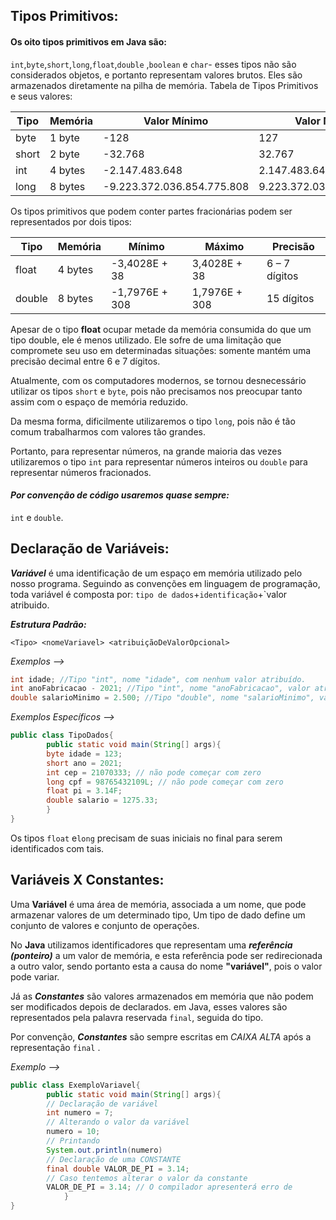 ## Tipos Primitivos:
#### Os oito tipos primitivos em Java são:
`int`,`byte`,`short`,`long`,`float`,`double` ,`boolean` e `char`- esses tipos não são
considerados objetos, e portanto representam valores brutos.
Eles são armazenados diretamente na pilha de memória.
Tabela de Tipos Primitivos e seus valores:

| Tipo  | Memória | Valor Mínimo               | Valor Máximo              |
| ----- | ------- | -------------------------- | ------------------------- |
| byte  | 1 byte  | -128                       | 127                       |
| short | 2 byte  | -32.768                    | 32.767                    |
| int   | 4 bytes | -2.147.483.648             | 2.147.483.647             |
| long  | 8 bytes | -9.223.372.036.854.775.808 | 9.223.372.036.854.775.807 |

Os tipos primitivos que podem conter partes fracionárias podem ser representados por dois tipos:

|Tipo|Memória|Mínimo|Máximo|Precisão|
|---|---|---|---|---|
|float|4 bytes|-3,4028E + 38|3,4028E + 38|6 – 7 dígitos|
|double|8 bytes|-1,7976E + 308|1,7976E + 308|15 dígitos|

Apesar de o tipo **float** ocupar metade da memória consumida do que um tipo double, ele é menos utilizado. Ele sofre de uma limitação que compromete seu uso em determinadas situações: somente mantém uma precisão decimal entre 6 e 7 dígitos.

Atualmente, com os computadores modernos, se tornou desnecessário utilizar os tipos `short` e `byte`, pois não precisamos nos preocupar tanto assim com o espaço de memória reduzido.

Da mesma forma, dificilmente utilizaremos o tipo `long`, pois não é tão comum trabalharmos com valores tão grandes.

Portanto, para representar números, na grande maioria das vezes utilizaremos o tipo `int` para representar números inteiros ou `double` para representar números fracionados.

#### *Por convenção de código usaremos quase sempre:*
 `int` e `double`.

## Declaração de Variáveis:

***Variável*** é uma identificação de um espaço em memória utilizado pelo nosso programa.
Seguindo as convenções em linguagem de programação, toda variável é composta por: `tipo de dados`+`identificação`+`valor atribuido.

***Estrutura Padrão:***

``<Tipo> <nomeVariavel> <atribuiçãoDeValorOpcional>``

*Exemplos -->* 
```java
int idade; //Tipo "int", nome "idade", com nenhum valor atribuído.
int anoFabricacao - 2021; //Tipo "int", nome "anoFabricacao", valor atribuído "2021".
double salarioMinimo = 2.500; //Tipo "double", nome "salarioMinimo", valor "2500".
```

*Exemplos Específicos -->*
```java
public class TipoDados{
		public static void main(String[] args){
		byte idade = 123;
		short ano = 2021;
		int cep = 21070333; // não pode começar com zero
		long cpf = 98765432109L; // não pode começar com zero
		float pi = 3.14F;
		double salario = 1275.33;
		}
}
```

Os tipos `float` e`long` precisam de suas iniciais no final para serem identificados com tais.

## Variáveis X Constantes:

Uma **Variável** é uma área de memória, associada a um nome, que pode armazenar valores de um determinado tipo, Um tipo de dado define um conjunto de valores e conjunto de operações. 

No **Java** utilizamos identificadores que representam uma ***referência (ponteiro)*** a um valor de memória, e esta referência pode ser redirecionada a outro valor, sendo portanto esta a causa do nome **"variável"**, pois o valor pode variar.

Já as ***Constantes*** são valores armazenados em memória que não podem ser modificados depois de declarados. em Java, esses valores são representados pela palavra reservada ``final``, seguida do tipo.

Por convenção, ***Constantes*** são sempre escritas em *CAIXA ALTA* após a representação `final` .

*Exemplo -->*

```java
public class ExemploVariavel{
		public static void main(String[] args){
		// Declaração de variável
		int numero = 7;
		// Alterando o valor da variável
		numero = 10;
		// Printando
		System.out.println(numero)
		// Declaração de uma CONSTANTE
		final double VALOR_DE_PI = 3.14;
		// Caso tentemos alterar o valor da constante
		VALOR_DE_PI = 3.14; // O compilador apresenterá erro de                     compilação!
			}
}
```
